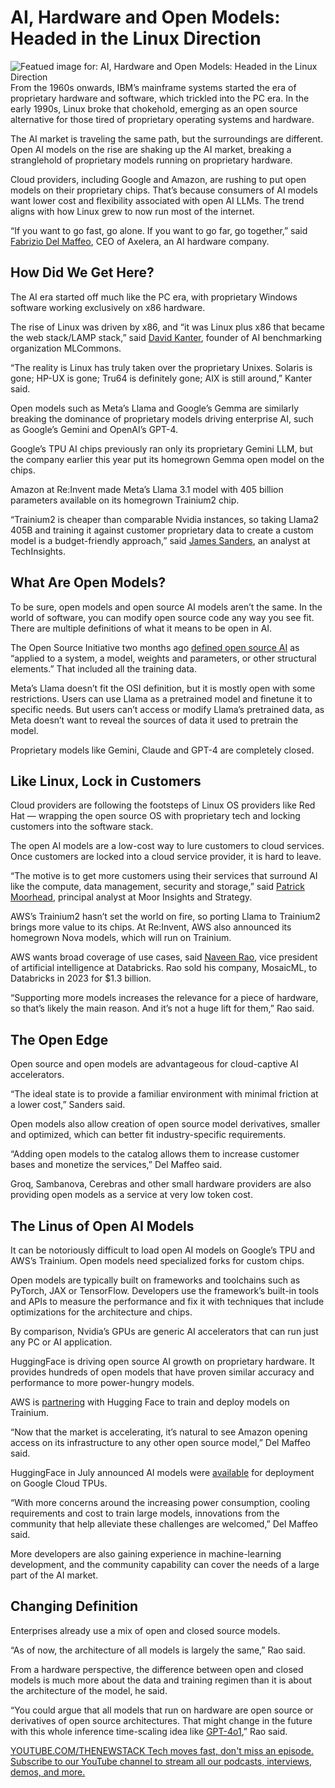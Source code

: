 # AI, Hardware and Open Models: Headed in the Linux Direction
![Featued image for: AI, Hardware and Open Models: Headed in the Linux Direction](https://cdn.thenewstack.io/media/2024/09/38d69a92-does-your-open-source-project-need-foundation-oversight-2-1024x576.jpg)
From the 1960s onwards, IBM’s mainframe systems started the era of proprietary hardware and software, which trickled into the PC era. In the early 1990s, Linux broke that chokehold, emerging as an open source alternative for those tired of proprietary operating systems and hardware.

The AI market is traveling the same path, but the surroundings are different. Open AI models on the rise are shaking up the AI market, breaking a stranglehold of proprietary models running on proprietary hardware.

Cloud providers, including Google and Amazon, are rushing to put open models on their proprietary chips. That’s because consumers of AI models want lower cost and flexibility associated with open AI LLMs. The trend aligns with how Linux grew to now run most of the internet.

“If you want to go fast, go alone. If you want to go far, go together,” said [Fabrizio Del Maffeo](https://www.linkedin.com/in/delmaffeo/), CEO of Axelera, an AI hardware company.

## How Did We Get Here?
The AI era started off much like the PC era, with proprietary Windows software working exclusively on x86 hardware.

The rise of Linux was driven by x86, and “it was Linux plus x86 that became the web stack/LAMP stack,” said [David Kanter](https://www.linkedin.com/in/kanterd/), founder of AI benchmarking organization MLCommons.

“The reality is Linux has truly taken over the proprietary Unixes. Solaris is gone; HP-UX is gone; Tru64 is definitely gone; AIX is still around,” Kanter said.

Open models such as Meta’s Llama and Google’s Gemma are similarly breaking the dominance of proprietary models driving enterprise AI, such as Google’s Gemini and OpenAI’s GPT-4.

Google’s TPU AI chips previously ran only its proprietary Gemini LLM, but the company earlier this year put its homegrown Gemma open model on the chips.

Amazon at Re:Invent made Meta’s Llama 3.1 model with 405 billion parameters available on its homegrown Trainium2 chip.

“Trainium2 is cheaper than comparable Nvidia instances, so taking Llama2 405B and training it against customer proprietary data to create a custom model is a budget-friendly approach,” said [James Sanders](https://www.linkedin.com/in/jamesaltonsanders/), an analyst at TechInsights.

## What Are Open Models?
To be sure, open models and open source AI models aren’t the same. In the world of software, you can modify open source code any way you see fit. There are multiple definitions of what it means to be open in AI.

The Open Source Initiative two months ago [defined open source AI](https://thenewstack.io/the-open-source-ai-definition-is-out/) as “applied to a system, a model, weights and parameters, or other structural elements.” That included all the training data.

Meta’s Llama doesn’t fit the OSI definition, but it is mostly open with some restrictions. Users can use Llama as a pretrained model and finetune it to specific needs. But users can’t access or modify Llama’s pretrained data, as Meta doesn’t want to reveal the sources of data it used to pretrain the model.

Proprietary models like Gemini, Claude and GPT-4 are completely closed.

## Like Linux, Lock in Customers
Cloud providers are following the footsteps of Linux OS providers like Red Hat — wrapping the open source OS with proprietary tech and locking customers into the software stack.

The open AI models are a low-cost way to lure customers to cloud services. Once customers are locked into a cloud service provider, it is hard to leave.

“The motive is to get more customers using their services that surround AI like the compute, data management, security and storage,” said [Patrick Moorhead](https://www.linkedin.com/in/patmoorhead/), principal analyst at Moor Insights and Strategy.

AWS’s Trainium2 hasn’t set the world on fire, so porting Llama to Trainium2 brings more value to its chips. At Re:Invent, AWS also announced its homegrown Nova models, which will run on Trainium.

AWS wants broad coverage of use cases, said [Naveen Rao](https://www.linkedin.com/in/naveen-rao-bba5b01/), vice president of artificial intelligence at Databricks. Rao sold his company, MosaicML, to Databricks in 2023 for $1.3 billion.

“Supporting more models increases the relevance for a piece of hardware, so that’s likely the main reason. And it’s not a huge lift for them,” Rao said.

## The Open Edge
Open source and open models are advantageous for cloud-captive AI accelerators.

“The ideal state is to provide a familiar environment with minimal friction at a lower cost,” Sanders said.

Open models also allow creation of open source model derivatives, smaller and optimized, which can better fit industry-specific requirements.

“Adding open models to the catalog allows them to increase customer bases and monetize the services,” Del Maffeo said.

Groq, Sambanova, Cerebras and other small hardware providers are also providing open models as a service at very low token cost.

## The Linus of Open AI Models
It can be notoriously difficult to load open AI models on Google’s TPU and AWS’s Trainium. Open models need specialized forks for custom chips.

Open models are typically built on frameworks and toolchains such as PyTorch, JAX or TensorFlow. Developers use the framework’s built-in tools and APIs to measure the performance and fix it with techniques that include optimizations for the architecture and chips.

By comparison, Nvidia’s GPUs are generic AI accelerators that can run just any PC or AI application.

HuggingFace is driving open source AI growth on proprietary hardware. It provides hundreds of open models that have proven similar accuracy and performance to more power-hungry models.

AWS is [partnering](https://aws.amazon.com/ai/hugging-face/) with Hugging Face to train and deploy models on Trainium.

“Now that the market is accelerating, it’s natural to see Amazon opening access on its infrastructure to any other open source model,” Del Maffeo said.

HuggingFace in July announced AI models were [available](https://huggingface.co/blog/tpu-inference-endpoints-spaces) for deployment on Google Cloud TPUs.

“With more concerns around the increasing power consumption, cooling requirements and cost to train large models, innovations from the community that help alleviate these challenges are welcomed,” Del Maffeo said.

More developers are also gaining experience in machine-learning development, and the community capability can cover the needs of a large part of the AI market.

## Changing Definition
Enterprises already use a mix of open and closed source models.

“As of now, the architecture of all models is largely the same,” Rao said.

From a hardware perspective, the difference between open and closed models is much more about the data and training regimen than it is about the architecture of the model, he said.

“You could argue that all models that run on hardware are open source or derivatives of open source architectures. That might change in the future with this whole inference time-scaling idea like [GPT-4o1](https://openai.com/index/introducing-openai-o1-preview/),” Rao said.

[
YOUTUBE.COM/THENEWSTACK
Tech moves fast, don't miss an episode. Subscribe to our YouTube
channel to stream all our podcasts, interviews, demos, and more.
](https://youtube.com/thenewstack?sub_confirmation=1)